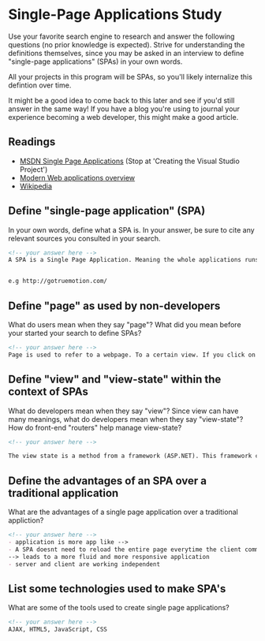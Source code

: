 # Single-Page Applications Study

Use your favorite search engine to research and answer the following questions
(no prior knowledge is expected). Strive for understanding the definitions
themselves, since you may be asked in an interview to define "single-page
applications" (SPAs) in your own words.

All your projects in this program will be SPAs, so you'll likely internalize
this defintion over time.

It might be a good idea to come back to this later and see if you'd still answer
in the same way! If you have a blog you're using to journal your experience
becoming a web developer, this might make a good article.

## Readings

-   [MSDN Single Page Applications](https://msdn.microsoft.com/en-us/magazine/dn463786.aspx) (Stop at 'Creating the Visual Studio Project')
-   [Modern Web applications overview](http://singlepageappbook.com/goal.html)
-   [Wikipedia](https://en.wikipedia.org/wiki/Single-page_application)

## Define "single-page application" (SPA)

In your own words, define what a SPA is. In your answer, be sure to cite any
relevant sources you consulted in your search.

```md
<!-- your answer here -->
A SPA is a Single Page Application. Meaning the whole applications runs on one url.


e.g http://gotruemotion.com/
```

## Define "page" as used by non-developers

What do users mean when they say "page"? What did you mean before your started
your search to define SPAs?

```md
<!-- your answer here -->
Page is used to refer to a webpage. To a certain view. If you click on a tab and then the browsers leads you to a different section e.g. "How to contact company Y", this is considered a page inside of the webpage.
```

## Define "view" and "view-state" within the context of SPAs

What do developers mean when they say "view"? Since view can have many meanings,
what do developers mean when they say "view-state"? How do front-end "routers"
help manage view-state?

```md
<!-- your answer here -->

The view state is a method from a framework (ASP.NET). This framework can be used on SPA webpages. The framefork saves all the front end stuff (HTML) during the server works.

```

## Define the advantages of an SPA over a traditional application

What are the advantages of a single page application over a traditional appliction?

```md
<!-- your answer here -->
- application is more app like -->
- A SPA doesnt need to reload the entire page everytime the client communiacates with the server
--> leads to a more fluid and more responsive application
- server and client are working independent
```

## List some technologies used to make SPA's

What are some of the tools used to create single page applications?

```md
<!-- your answer here -->
AJAX, HTML5, JavaScript, CSS
```
